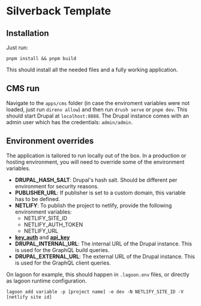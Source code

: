 # Silverback Template

## Installation

Just run:

```
pnpm install && pnpm build
```

This should install all the needed files and a fully working application.

## CMS run

Navigate to the `apps/cms` folder (in case the enviroment variables were not
loaded, just run `direnv allow`) and then run `drush serve` or `pnpm dev`. This
should start Drupal at `localhost:8888`. The Drupal instance comes with an admin
user which has the credentials: `admin/admin`.

## Environment overrides

The application is tailored to run locally out of the box. In a production or
hosting environment, you will need to override some of the environment
variables.

- **DRUPAL_HASH_SALT**: Drupal's hash salt. Should be different per environment
  for security reasons.
- **PUBLISHER_URL**: If publisher is set to a custom domain, this variable has
  to be defined.
- **NETLIFY**: To publish the project to netlify, provide the following
  environment variables:
  - NETLIFY_SITE_ID
  - NETLIFY_AUTH_TOKEN
  - NETLIFY_URL
- **[key_auth](apps/website/gatsby-config.js)** and
  **[api_key](packages/drupal/test_content/content/user/f20d961b-ba45-4820-b2cc-166e5ce56815.yml)**
- **DRUPAL_INTERNAL_URL**: The internal URL of the Drupal instance. This is used
  for the GraphQL build queries.
- **DRUPAL_EXTERNAL_URL**: The external URL of the Drupal instance. This is used
  for the GraphQL client queries.

On lagoon for example, this should happen in `.lagoon.env` files, or directly as
lagoon runtime configuration.

```shell
lagoon add variable -p [project name] -e dev -N NETLIFY_SITE_ID -V [netlify site id]
```
